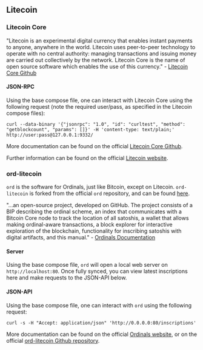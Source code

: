 ## Litecoin

### Litecoin Core

"Litecoin is an experimental digital currency that enables instant payments to anyone, anywhere in the world. Litecoin uses peer-to-peer technology to operate with no central authority: managing transactions and issuing money are carried out collectively by the network. Litecoin Core is the name of open source software which enables the use of this currency." - [Litecoin Core Github](https://github.com/litecoin-project/litecoin)

#### JSON-RPC

Using the base compose file, one can interact with Litecoin Core using the following request (note the required user/pass, as specified in the Litecoin compose files):

```
curl --data-binary '{"jsonrpc": "1.0", "id": "curltest", "method": "getblockcount", "params": []}' -H 'content-type: text/plain;' http://user:pass@127.0.0.1:9332/
```

More documentation can be found on the official [Litecoin Core Github](https://github.com/litecoin-project/litecoin).

Further information can be found on the official [Litecoin website](https://litecoin.org/).

### ord-litecoin

`ord` is the software for Ordinals, just like Bitcoin, except on Litecoin. `ord-litecoin` is forked from the official `ord` repository, and can be found [here](https://github.com/ynohtna92/ord-litecoin).

"...an open-source project, developed on GitHub. The project consists of a BIP describing the ordinal scheme, an index that communicates with a Bitcoin Core node to track the location of all satoshis, a wallet that allows making ordinal-aware transactions, a block explorer for interactive exploration of the blockchain, functionality for inscribing satoshis with digital artifacts, and this manual." - [Ordinals Documentation](https://docs.ordinals.com/overview.html)

#### Server

Using the base compose file, `ord` will open a local web server on `http://localhost:80`. Once fully synced, you can view latest inscriptions here and make requests to the JSON-API below.

#### JSON-API

Using the base compose file, one can interact with `ord` using the following request:

```
curl -s -H "Accept: application/json" 'http://0.0.0.0:80/inscriptions'
```

More documentation can be found on the official [Ordinals website](https://docs.ordinals.com/guides/explorer.html#json-api), or on the official [ord-litecoin Github repository](https://github.com/ynohtna92/ord-litecoin).
